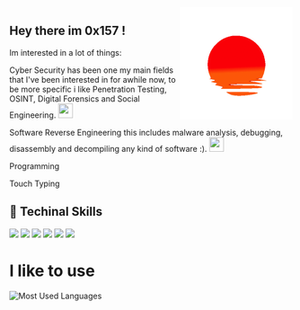 <img height="200" width="200" align="right" src="https://github.com/0x157/0x157/blob/main/52O8.gif"> 

## Hey there im 0x157 !    

Im interested in a lot of things:

Cyber Security has been one my main fields that I've been interested in for awhile now, to be more specific i like Penetration Testing, OSINT, Digital Forensics and Social Engineering. <img width="26" height="26" src="https://www.pngmart.com/files/7/Cyber-Security-PNG-Picture.png">

Software Reverse Engineering this includes malware analysis, debugging, disassembly and decompiling any kind of software :). <img width="26" height="26" src="https://upload.wikimedia.org/wikipedia/commons/a/a3/Ghidra_Logo.png">

Programming

Touch Typing

## 💾 Techinal Skills

<img src="https://img.shields.io/badge/-Python-f7e80c?logo=Python&logoColor=0d0d0d"> <img src="https://img.shields.io/badge/-C++-00599C?logo=Cplusplus&logoColor=0d0d0d"> <img src="https://img.shields.io/badge/-Linux-557C94?logo=KaliLinux&logoColor=0d0d0d"> <img src="https://img.shields.io/badge/-VS%20Code-007ACC?logo=visualstudiocode&logoColor=0d0d0d"> <img src="https://img.shields.io/badge/-Visual Studio-5C2D91?logo=visualstudio&logoColor=0d0d0d"> <img src="https://img.shields.io/badge/-BASH-4EAA25?logo=gnubash&logoColor=0d0d0d">

          
          
          
# I like to use 


![Most Used Languages](https://github-readme-stats.vercel.app/api/top-langs/?username=0x157&show_icons=true&theme=radical)




<!-- ![Github Stats](https://github-readme-stats.vercel.app/api?username=0x157&count_private=true&show_icons=true&theme=radical) -->
